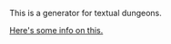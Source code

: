 This is a generator for textual dungeons.

[Here's some info on this.](http://freezebeam.com/2016/01/ruin-dogs-dungeon-generator/)